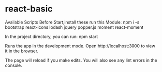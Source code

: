 # react-basic

Available Scripts
Before Start,install these 
run this Module:
npm i -s bootstrap react-icons lodash jquery popper.js moment react-moment

In the project directory, you can run:
npm start

Runs the app in the development mode.
Open http://localhost:3000 to view it in the browser.

The page will reload if you make edits.
You will also see any lint errors in the console.
